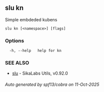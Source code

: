 ## slu kn

Simple embdeded kubens

```
slu kn [<namespace>] [flags]
```

### Options

```
  -h, --help   help for kn
```

### SEE ALSO

* [slu](slu.md)	 - SikaLabs Utils, v0.92.0

###### Auto generated by spf13/cobra on 11-Oct-2025
